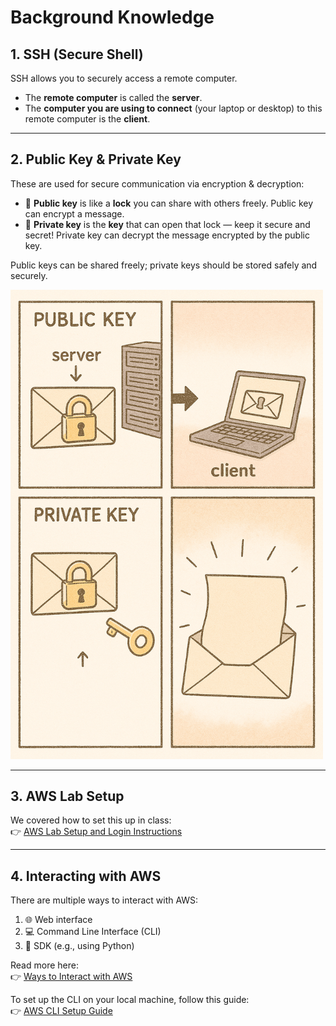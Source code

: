 # Background Knowledge

## 1. SSH (Secure Shell)
SSH allows you to securely access a remote computer.  
- The **remote computer** is called the **server**.  
- The **computer you are using to connect** (your laptop or desktop) to this remote computer is the **client**.

---

## 2. Public Key & Private Key

These are used for secure communication via encryption & decryption:

- 🔐 **Public key** is like a **lock** you can share with others freely. Public key can encrypt a message.
- 🔑 **Private key** is the **key** that can open that lock — keep it secure and secret! Private key can decrypt the message encrypted by the public key.

Public keys can be shared freely; private keys should be stored safely and securely.

<img src="../images/key_pair.png" alt="key_pair" width="500"/>

---

## 3. AWS Lab Setup
We covered how to set this up in class:  
👉 [AWS Lab Setup and Login Instructions](https://pages.github.ubc.ca/MDS-2024-25/DSCI_525_web-cloud-comp_students/lectures/lecture3.html#aws-lab-setup)

---

## 4. Interacting with AWS

There are multiple ways to interact with AWS:

1. 🌐 Web interface  
2. 💻 Command Line Interface (CLI)  
3. 🐍 SDK (e.g., using Python)

Read more here:  
👉 [Ways to Interact with AWS](https://pages.github.ubc.ca/MDS-2024-25/DSCI_525_web-cloud-comp_students/lectures/lecture3.html#ways-to-interact-with-aws)

To set up the CLI on your local machine, follow this guide:  
👉 [AWS CLI Setup Guide](https://docs.aws.amazon.com/cli/latest/userguide/getting-started-install.html)
